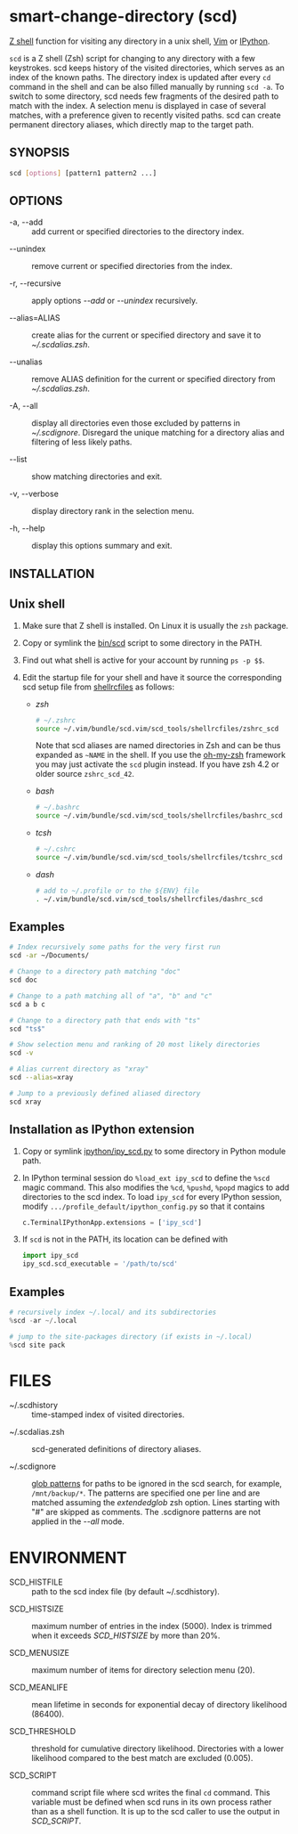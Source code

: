 # smart-change-directory (scd)

[Z shell](http://www.zsh.org/) function for visiting any directory in
a unix shell, [Vim](http://www.vim.org/) or [IPython](http://ipython.org/).

`scd` is a Z shell (Zsh) script for changing to any directory with a few
keystrokes.  scd keeps history of the visited directories, which
serves as an index of the known paths.  The directory index is updated after
every `cd` command in the shell and can be also filled manually by running
`scd -a`.  To switch to some directory, scd needs few fragments of the
desired path to match with the index.  A selection menu is displayed in case
of several matches, with a preference given to recently visited paths.  scd
can create permanent directory aliases, which directly map to the target path.

## SYNOPSIS

```sh
scd [options] [pattern1 pattern2 ...]
```

## OPTIONS

<dl><dt>
-a, --add</dt><dd>
  add current or specified directories to the directory index.</dd><dt>

--unindex</dt><dd>
  remove current or specified directories from the index.</dd><dt>

-r, --recursive</dt><dd>
  apply options <em>--add</em> or <em>--unindex</em> recursively.</dd><dt>

--alias=ALIAS</dt><dd>
  create alias for the current or specified directory and save it to
  <em>~/.scdalias.zsh</em>.</dd><dt>

--unalias</dt><dd>
  remove ALIAS definition for the current or specified directory from
  <em>~/.scdalias.zsh</em>.</dd><dt>

-A, --all</dt><dd>
  display all directories even those excluded by patterns in
  <em>~/.scdignore</em>.  Disregard the unique matching for a
  directory alias and filtering of less likely paths.</dd><dt>

--list</dt><dd>
  show matching directories and exit.</dd><dt>

-v, --verbose</dt><dd>
  display directory rank in the selection menu.</dd><dt>

-h, --help</dt><dd>
  display this options summary and exit.</dd>
</dl>


## INSTALLATION

## Unix shell

1.  Make sure that Z shell is installed.  On Linux it is usually the `zsh`
    package.

2.  Copy or symlink the [bin/scd](bin/scd) script to some directory
    in the PATH.

3.  Find out what shell is active for your account by running `ps -p $$`.

4.  Edit the startup file for your shell and have it source the
    corresponding scd setup file from [shellrcfiles](shellrcfiles)
    as follows:

    * *zsh*

      ```zsh
      # ~/.zshrc
      source ~/.vim/bundle/scd.vim/scd_tools/shellrcfiles/zshrc_scd
      ```

      Note that scd aliases are named directories in Zsh and can
      be thus expanded as `~NAME` in the shell.  If you use the
      [oh-my-zsh](https://github.com/robbyrussell/oh-my-zsh)
      framework you may just activate the `scd` plugin instead.
      If you have zsh 4.2 or older source `zshrc_scd_42`.

    * *bash*

      ```bash
      # ~/.bashrc
      source ~/.vim/bundle/scd.vim/scd_tools/shellrcfiles/bashrc_scd
      ```

    * *tcsh*

      ```sh
      # ~/.cshrc
      source ~/.vim/bundle/scd.vim/scd_tools/shellrcfiles/tcshrc_scd
      ```

    * *dash*

      ```sh
      # add to ~/.profile or to the ${ENV} file
      . ~/.vim/bundle/scd.vim/scd_tools/shellrcfiles/dashrc_scd
      ```


## Examples

```sh
# Index recursively some paths for the very first run
scd -ar ~/Documents/

# Change to a directory path matching "doc"
scd doc

# Change to a path matching all of "a", "b" and "c"
scd a b c

# Change to a directory path that ends with "ts"
scd "ts$"

# Show selection menu and ranking of 20 most likely directories
scd -v

# Alias current directory as "xray"
scd --alias=xray

# Jump to a previously defined aliased directory
scd xray
```


## Installation as IPython extension

1. Copy or symlink [ipython/ipy_scd.py](ipython/ipy_scd.py)
   to some directory in Python module path.

2. In IPython terminal session do `%load_ext ipy_scd`
   to define the `%scd` magic command.  This also modifies the `%cd`,
   `%pushd`, `%popd` magics to add directories to the scd index.  To load
   `ipy_scd` for every IPython session, modify
   `.../profile_default/ipython_config.py` so that it contains
   ```Python
   c.TerminalIPythonApp.extensions = ['ipy_scd']
   ```

3. If `scd` is not in the PATH, its location can be defined with
   ```Python
   import ipy_scd
   ipy_scd.scd_executable = '/path/to/scd'
   ```

## Examples

```Python
# recursively index ~/.local/ and its subdirectories
%scd -ar ~/.local

# jump to the site-packages directory (if exists in ~/.local)
%scd site pack
```

# FILES

<dl><dt>
~/.scdhistory</dt><dd>
    time-stamped index of visited directories.</dd><dt>

~/.scdalias.zsh</dt><dd>
    scd-generated definitions of directory aliases.</dd><dt>

~/.scdignore</dt><dd>
    <a href="http://zsh.sourceforge.net/Doc/Release/Expansion.html#Glob-Operators">
    glob patterns</a> for paths to be ignored in the scd search, for example,
    <code>/mnt/backup/*</code>.  The patterns are specified one per line
    and are matched assuming the <em>extendedglob</em> zsh option.  Lines
    starting with "#" are skipped as comments.  The .scdignore patterns
    are not applied in the <em>--all</em> mode.</dd>
</dl>

# ENVIRONMENT

<dl><dt>
SCD_HISTFILE</dt><dd>
    path to the scd index file (by default ~/.scdhistory).</dd><dt>

SCD_HISTSIZE</dt><dd>
    maximum number of entries in the index (5000).  Index is trimmed when it
    exceeds <em>SCD_HISTSIZE</em> by more than 20%.</dd><dt>

SCD_MENUSIZE</dt><dd>
    maximum number of items for directory selection menu (20).</dd><dt>

SCD_MEANLIFE</dt><dd>
    mean lifetime in seconds for exponential decay of directory
    likelihood (86400).</dd><dt>

SCD_THRESHOLD</dt><dd>
    threshold for cumulative directory likelihood.  Directories with
    a lower likelihood compared to the best match are excluded (0.005).
    </dd><dt>

SCD_SCRIPT</dt><dd>
    command script file where scd writes the final <code>cd</code>
    command.  This variable must be defined when scd runs in its own
    process rather than as a shell function.  It is up to the
    scd caller to use the output in <em>SCD_SCRIPT</em>.</dd>
</dl>
